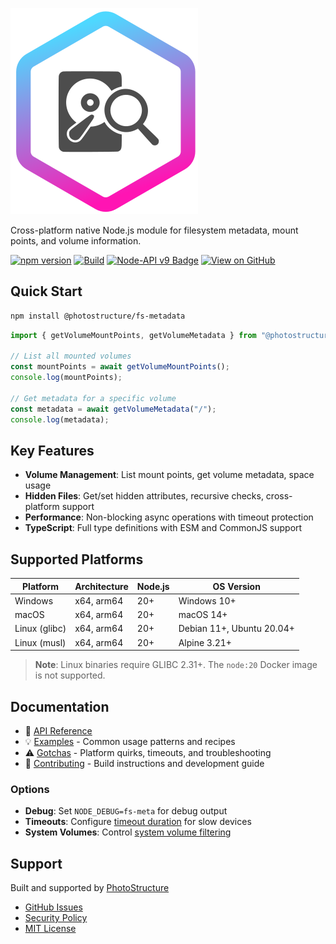 ![PhotoStructure fs-metadata logo](https://raw.githubusercontent.com/photostructure/fs-metadata/main/doc/logo.svg)

Cross-platform native Node.js module for filesystem metadata, mount points, and volume information.

[![npm version](https://img.shields.io/npm/v/@photostructure/fs-metadata.svg)](https://www.npmjs.com/package/@photostructure/fs-metadata)
[![Build](https://github.com/photostructure/fs-metadata/actions/workflows/build.yml/badge.svg?branch=main)](https://github.com/photostructure/fs-metadata/actions/workflows/build.yml)
[![Node-API v9 Badge](https://raw.githubusercontent.com/nodejs/abi-stable-node/refs/heads/doc/assets/Node-API%20v9%20Badge.svg)](https://nodejs.org/dist/latest/docs/api/n-api.html#node-api-version-matrix)
[![View on GitHub](https://img.shields.io/badge/View%20on-GitHub-blue)](https://github.com/photostructure/fs-metadata)

## Quick Start

```bash
npm install @photostructure/fs-metadata
```

```typescript
import { getVolumeMountPoints, getVolumeMetadata } from "@photostructure/fs-metadata";

// List all mounted volumes
const mountPoints = await getVolumeMountPoints();
console.log(mountPoints);

// Get metadata for a specific volume
const metadata = await getVolumeMetadata("/");
console.log(metadata);
```

## Key Features

- **Volume Management**: List mount points, get volume metadata, space usage
- **Hidden Files**: Get/set hidden attributes, recursive checks, cross-platform support
- **Performance**: Non-blocking async operations with timeout protection
- **TypeScript**: Full type definitions with ESM and CommonJS support

## Supported Platforms

| Platform | Architecture | Node.js | OS Version |
|----------|--------------|---------|------------|
| Windows | x64, arm64 | 20+ | Windows 10+ |
| macOS | x64, arm64 | 20+ | macOS 14+ |
| Linux (glibc) | x64, arm64 | 20+ | Debian 11+, Ubuntu 20.04+ |
| Linux (musl) | x64, arm64 | 20+ | Alpine 3.21+ |

> **Note**: Linux binaries require GLIBC 2.31+. The `node:20` Docker image is not supported.

## Documentation

- 📖 [API Reference](https://photostructure.github.io/fs-metadata/modules.html)
- 💡 [Examples](./doc/examples.md) - Common usage patterns and recipes
- ⚠️  [Gotchas](./doc/gotchas.md) - Platform quirks, timeouts, and troubleshooting
- 🔧 [Contributing](./CONTRIBUTING.md) - Build instructions and development guide

### Options

- **Debug**: Set `NODE_DEBUG=fs-meta` for debug output
- **Timeouts**: Configure [timeout duration](https://photostructure.github.io/fs-metadata/variables/TimeoutMsDefault.html) for slow devices
- **System Volumes**: Control [system volume filtering](https://photostructure.github.io/fs-metadata/interfaces/Options.html)

## Support

Built and supported by [PhotoStructure](https://photostructure.com)

- [GitHub Issues](https://github.com/photostructure/fs-metadata/issues)
- [Security Policy](./SECURITY.md)
- [MIT License](./LICENSE.txt)
